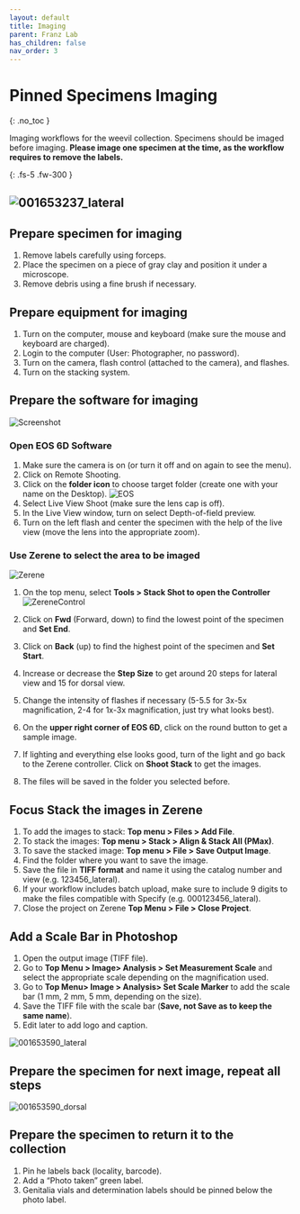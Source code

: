 ```yaml
---
layout: default
title: Imaging
parent: Franz Lab
has_children: false
nav_order: 3
---
```



# Pinned Specimens Imaging
{: .no_toc }

Imaging workflows for the weevil collection. Specimens should be imaged before imaging. **Please image one specimen at the time, as the workflow requires to remove the labels.**  

{: .fs-5 .fw-300 }

![001653237_lateral](https://github.com/user-attachments/assets/558afefe-5982-497a-9e03-071ce7a206d2)
------

## Prepare specimen for imaging
1. Remove labels carefully using forceps.
2. Place the specimen on a piece of gray clay and position it under a microscope.
3. Remove debris using a fine brush if necessary.

## Prepare equipment for imaging
1. Turn on the computer, mouse and keyboard (make sure the mouse and keyboard are charged).
2. Login to the computer (User: Photographer, no password).
3. Turn on the camera, flash control (attached to the camera), and flashes.
4. Turn on the stacking system. 

## Prepare the software for imaging

![Screenshot](https://github.com/user-attachments/assets/05725cfc-ab75-475b-ab8c-e7fa036ec4f1)

### **Open EOS 6D Software**
1. Make sure the camera is on (or turn it off and on again to see the menu).
2. Click on Remote Shooting.
3. Click on the **folder icon** to choose target folder (create one with your name on the Desktop).
   ![EOS](https://github.com/user-attachments/assets/156c42eb-79e3-4b50-8653-22bb3d196fd6)
4. Select Live View Shoot (make sure the lens cap is off).
5. In the Live View window, turn on select Depth-of-field preview.
6. Turn on the left flash and center the specimen with the help of the live view (move the lens into the appropriate zoom).

### Use Zerene to select the area to be imaged 
![Zerene](https://github.com/user-attachments/assets/836f6c38-be7a-4d95-b1d3-4ae507c5e214)

1. On the top menu, select **Tools > Stack Shot to open the Controller**
![ZereneControl](https://github.com/user-attachments/assets/1f7b5689-0357-469c-bc3f-98f6b524cf84)

2. Click on **Fwd** (Forward, down) to find the lowest point of the specimen and **Set End**.
3. Click on **Back** (up) to find the highest point of the specimen and **Set Start**.
4. Increase or decrease the **Step Size** to get around 20 steps for lateral view and 15 for dorsal view.
5. Change the intensity of flashes if necessary (5-5.5 for 3x-5x magnification, 2-4 for 1x-3x magnification, just try what looks best).
6. On the **upper right corner of EOS 6D**, click on the round button to get a sample image.
7. If lighting and everything	else looks good, turn of the light and go back to the Zerene controller. Click on **Shoot Stack** to get the images.
8. The files will be saved in the folder you selected before. 

## Focus Stack the images in Zerene
1. To add the images to stack: **Top menu > Files > Add File**.
2. To stack the images: **Top menu > Stack > Align & Stack All (PMax)**.
3. To save the stacked image: **Top menu > File > Save Output Image**.
4. Find the folder where you want to save the image.
5. Save the file in **TIFF format** and name it using the catalog number and view (e.g. 123456_lateral).
6. If your workflow includes batch upload, make sure to include 9 digits to make the files compatible with Specify (e.g. 000123456_lateral).
7. Close the project on Zerene **Top Menu > File > Close Project**. 

## Add a Scale Bar in Photoshop
1. Open the output image (TIFF file).
2. Go to **Top Menu > Image> Analysis > Set Measurement Scale** and select the appropriate scale depending on the magnification used.
3. Go to **Top Menu> Image > Analysis> Set Scale Marker** to add the scale bar (1 mm, 2 mm, 5 mm, depending on the size).
4. Save the TIFF file with the scale bar (**Save, not Save as to keep the same name**).
5. Edit later to add logo and caption.

![001653590_lateral](https://github.com/user-attachments/assets/c1dd73e4-120f-49d4-bf6e-8cb6cf1151e8)

## Prepare the specimen for next image, repeat all steps
![001653590_dorsal](https://github.com/user-attachments/assets/8a082f82-f714-42ba-817c-5045b6d4bbc4)

## Prepare the specimen to return it to the collection
1. Pin he labels back (locality, barcode).
2. Add a “Photo taken” green label.
3. Genitalia vials and determination labels should be pinned below the photo label. 

